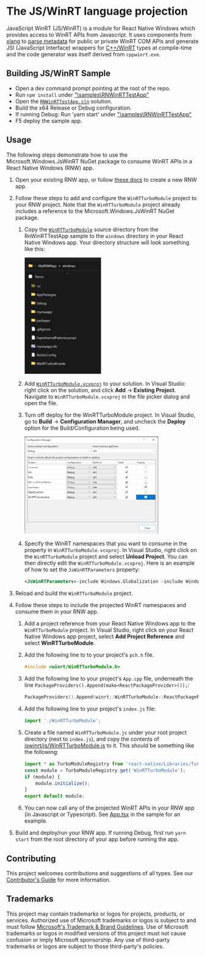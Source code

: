 # The JS/WinRT language projection

JavaScript WinRT (JS/WinRT) is a module for React Native Windows which provides access to WinRT APIs from Javascript. It uses components from [xlang](https://github.com/Microsoft/xlang) to [parse metadata](https://github.com/microsoft/winmd) for public or private WinRT COM APIs and generate JSI (JavaScript Interface) wrappers for [C++/WinRT](https://github.com/microsoft/cppwinrt) types at compile-time and the code generator was itself derived from `cppwinrt.exe`.

## Building JS/WinRT Sample

- Open a dev command prompt pointing at the root of the repo.
- Run `npm install` under ["\samples\RNWinRTTestApp\"](./samples/RNWinRTTestApp)
- Open the [`RNWinRTTestApp.sln`](./samples/RNWinRTTestApp/windows/RNWinRTTestApp.sln) solution.
- Build the x64 Release or Debug configuration.
- If running Debug: Run 'yarn start' under ["\samples\RNWinRTTestApp\"](./samples/RNWinRTTestApp)
- F5 deploy the sample app.

## Usage

The following steps demonstrate how to use the Microsoft.Windows.JsWinRT NuGet package to consume WinRT APIs in a React Native Windows (RNW) app.

1. Open your existing RNW app, or follow [these docs](https://microsoft.github.io/react-native-windows/docs/getting-started) to create a new RNW app.

1. Follow these steps to add and configure the `WinRTTurboModule` project to your RNW project. Note that the `WinRTTurboModule` project already includes a reference to the Microsoft.Windows.JsWinRT NuGet package.

    1. Copy the [`WinRTTurboModule`](./samples/RNWinRTTestApp/windows/WinRTTurboModule) source directory from the RnWinRTTestApp sample to the `windows` directory in your React Native Windows app. Your directory structure will look something like this:

        <img src="images/winrtturbomodule-file-explorer.png" alt="File Explorer folder structure" width="200">

    1. Add [`WinRTTurboModule.vcxproj`](./samples/RNWinRTTestApp/windows/WinRTTurboModule/WinRTTurboModule.vcxproj) to your solution. In Visual Studio: right click on the solution, and click **Add** -> **Existing Project**. Navigate to `WinRTTurboModule.vcxproj` in the file picker dialog and open the file.

    1. Turn off deploy for the WinRTTurboModule project. In Visual Studio, go to **Build** -> **Configuration Manager**, and uncheck the **Deploy** option for the Build/Configuration being used.

        <img src="images/winrtturbomodule-uncheck-deploy.png" alt="Uncheck deploy" width="350">

    1. Specify the WinRT namespaces that you want to consume in the <JsWinRTParameters> property in `WinRTTurboModule.vcxproj`. In Visual Studio, right click on the `WinRTTurboModule` project and select **Unload Project**. You can then directly edit the `WinRTTurboModule.vcxproj`. Here is an example of how to set the `JsWinRTParameters` property:

        ```xml
        <JsWinRTParameters>-include Windows.Globalization -include Windows.Storage</JsWinRTParameters>
        ```

1. Reload and build the `WinRTTurboModule` project.

1. Follow these steps to include the projected WinRT namespaces and consume them in your RNW app.

    1. Add a project reference from your React Native Windows app to the `WinRTTurboModule` project. In Visual Studio, right click on your React Native Windows app project, select **Add Project Reference** and select **WinRTTurboModule**.

    1. Add the following line to to your project's `pch.h` file.

        ```cpp
        #include <winrt/WinRTTurboModule.h>
        ```

    1. Add the following line to your project's `App.cpp` file, underneath the line `PackageProviders().Append(make<ReactPackageProvider>());`:

        ```cpp
        PackageProviders().Append(winrt::WinRTTurboModule::ReactPackageProvider());`
        ```

    1. Add the following line to your project's `index.js` file:

        ```js
        import './WinRTTurboModule';
        ```

    1. Create a file named `WinRTTurboModule.js` under your root project directory (next to `index.js`), and copy the contents of [jswinrt/js/WinRTTurboModule.js](./jswinrt/js/WinRTTurboModule.js) to it.  This should be something like the following:

        ```js
        import * as TurboModuleRegistry from 'react-native/Libraries/TurboModule/TurboModuleRegistry';
        const module = TurboModuleRegistry.get('WinRTTurboModule');
        if (module) {
            module.initialize();
        }
        export default module;
        ```

    1. You can now call any of the projected WinRT APIs in your RNW app (in Javascript or Typescript). See [App.tsx](samples/RNWinRTTestApp/App.tsx) in the sample for an example.  

1. Build and deploy/run your RNW app. If running Debug, first run `yarn start` from the root directory of your app before running the app.

## Contributing

This project welcomes contributions and suggestions of all types. See our [Contributor's Guide](/CONTRIBUTING.md) for more information.

## Trademarks

This project may contain trademarks or logos for projects, products, or services. Authorized use of Microsoft trademarks or logos is subject to and must follow [Microsoft's Trademark & Brand Guidelines](https://www.microsoft.com/en-us/legal/intellectualproperty/trademarks). Use of Microsoft trademarks or logos in modified versions of this project must not cause confusion or imply Microsoft sponsorship. Any use of third-party trademarks or logos are subject to those third-party's policies.

